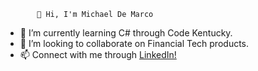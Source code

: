            👋 Hi, I'm Michael De Marco 

- 🔭 I’m currently learning C# through Code Kentucky.
- 👯 I’m looking to collaborate on Financial Tech products.
- 📫 Connect with me through <a href="https://www.linkedin.com/in/michaelrdemarco/"> LinkedIn!</a>
<!--
**mikedemarco/mikedemarco** is a ✨ _special_ ✨ repository because its `README.md` (this file) appears on your GitHub profile.
-->
